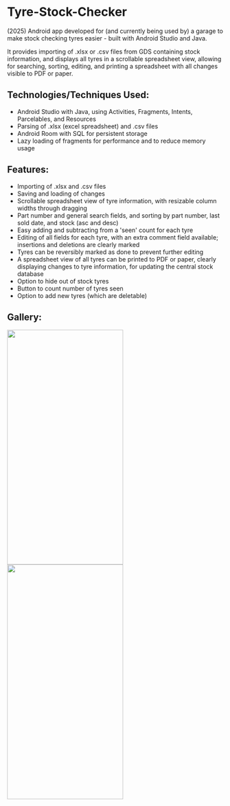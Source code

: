 # Tyre-Stock-Checker
(2025) Android app developed for (and currently being used by) a garage to make stock checking tyres easier - built with Android Studio and Java.

It provides importing of .xlsx or .csv files from GDS containing stock information, and displays all tyres in a scrollable spreadsheet view, allowing for searching, sorting, editing, and printing a spreadsheet with all changes visible to PDF or paper.

## Technologies/Techniques Used:
- Android Studio with Java, using Activities, Fragments, Intents, Parcelables, and Resources
- Parsing of .xlsx (excel spreadsheet) and .csv files
- Android Room with SQL for persistent storage
- Lazy loading of fragments for performance and to reduce memory usage

## Features:
- Importing of .xlsx and .csv files
- Saving and loading of changes
- Scrollable spreadsheet view of tyre information, with resizable column widths through dragging
- Part number and general search fields, and sorting by part number, last sold date, and stock (asc and desc)
- Easy adding and subtracting from a 'seen' count for each tyre
- Editing of all fields for each tyre, with an extra comment field available; insertions and deletions are clearly marked
- Tyres can be reversibly marked as done to prevent further editing
- A spreadsheet view of all tyres can be printed to PDF or paper, clearly displaying changes to tyre information, for updating the central stock database
- Option to hide out of stock tyres
- Button to count number of tyres seen
- Option to add new tyres (which are deletable)

## Gallery:
<img src="https://github.com/user-attachments/assets/b655caa0-e418-4fda-86ac-0ce808231c99" width="270" height="547">
<img src="https://github.com/user-attachments/assets/78fffb23-4d7b-47e6-8b59-b49fec0435a6" width="270" height="547">
